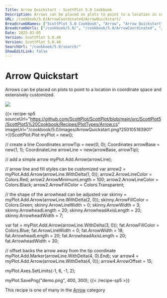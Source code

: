 ```yaml
---
Title: Arrow Quickstart - ScottPlot 5.0 Cookbook
Description: Arrows can be placed on plots to point to a location in coordinate space and extensively customized.
URL: /cookbook/5.0/ArrowCoordinated/ArrowQuickstart/
BreadcrumbNames: ["ScottPlot 5.0 Cookbook", "Arrow", "Arrow Quickstart"]
BreadcrumbUrls: ["/cookbook/5.0/", "/cookbook/5.0/ArrowCoordinated", "/cookbook/5.0/ArrowCoordinated/ArrowQuickstart"]
Date: 2025-01-05
Version: ScottPlot 5.0.48
Version: ScottPlot 5.0.48
SearchUrl: "/cookbook/5.0/search/"
ShowEditLink: false
---
```



<div class='d-flex align-items-center mt-5'>
<h1 class='me-2 text-dark my-0 border-0'>Arrow Quickstart</h1>
</div>

Arrows can be placed on plots to point to a location in coordinate space and extensively customized.

[![](/cookbook/5.0/images/ArrowQuickstart.png?250105183901)](/cookbook/5.0/images/ArrowQuickstart.png?250105183901)

{{< recipe-sp5 sourceUrl="https://github.com/ScottPlot/ScottPlot/blob/main/src/ScottPlot5/ScottPlot5%20Cookbook/Recipes/PlotTypes/Arrow.cs" imageUrl="/cookbook/5.0/images/ArrowQuickstart.png?250105183901" >}}ScottPlot.Plot myPlot = new();

// create a line
Coordinates arrowTip = new(0, 0);
Coordinates arrowBase = new(1, 1);
CoordinateLine arrowLine = new(arrowBase, arrowTip);

// add a simple arrow
myPlot.Add.Arrow(arrowLine);

// arrow line and fill styles can be customized
var arrow2 = myPlot.Add.Arrow(arrowLine.WithDelta(1, 0));
arrow2.ArrowLineColor = Colors.Red;
arrow2.ArrowMinimumLength = 100;
arrow2.ArrowLineColor = Colors.Black;
arrow2.ArrowFillColor = Colors.Transparent;

// the shape of the arrowhead can be adjusted
var skinny = myPlot.Add.Arrow(arrowLine.WithDelta(2, 0));
skinny.ArrowFillColor = Colors.Green;
skinny.ArrowLineWidth = 0;
skinny.ArrowWidth = 3;
skinny.ArrowheadLength = 20;
skinny.ArrowheadAxisLength = 20;
skinny.ArrowheadWidth = 7;

var fat = myPlot.Add.Arrow(arrowLine.WithDelta(3, 0));
fat.ArrowFillColor = Colors.Blue;
fat.ArrowLineWidth = 0;
fat.ArrowWidth = 18;
fat.ArrowheadLength = 20;
fat.ArrowheadAxisLength = 20;
fat.ArrowheadWidth = 30;

// offset backs the arrow away from the tip coordinate
myPlot.Add.Marker(arrowLine.WithDelta(4, 0).End);
var arrow4 = myPlot.Add.Arrow(arrowLine.WithDelta(4, 0));
arrow4.ArrowOffset = 15;

myPlot.Axes.SetLimits(-1, 6, -1, 2);

myPlot.SavePng("demo.png", 400, 300);
{{< /recipe-sp5 >}}

<div class='my-5 text-center'>This recipe is one of many in the <a href='/cookbook/5.0/ArrowCoordinated'>Arrow</a> category</div>


